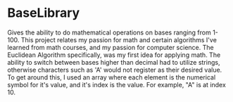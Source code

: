 # BaseLibrary
Gives the ability to do mathematical operations on bases ranging from 1-100.
This project relates my passion for math and certain algorithms I've learned from math courses, and my passion for computer science.
The Euclidean Algorithm specifically, was my first idea for applying math.
The ability to switch between bases higher than decimal had to utilize strings, otherwise characters such as 'A' would not register as their desired value.  To get around this, I used an array where each element is the numerical symbol for it's value, and it's index is the value.  For example, "A" is at index 10.

